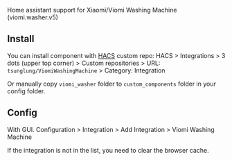 Home assistant support for Xiaomi/Viomi Washing Machine (viomi.washer.v5)

## Install

You can install component with [HACS](https://hacs.xyz/) custom repo: HACS > Integrations > 3 dots (upper top corner) > Custom repositories > URL: `tsunglung/ViomiWashingMachine` > Category: Integration

Or manually copy `viomi_washer` folder to `custom_components` folder in your config folder.

## Config

With GUI. Configuration > Integration > Add Integration > Viomi Washing Machine

If the integration is not in the list, you need to clear the browser cache.


